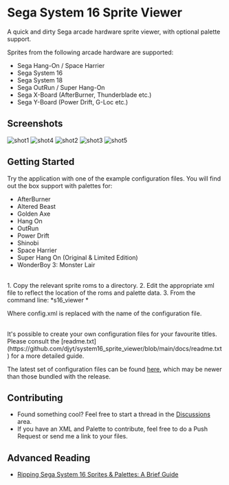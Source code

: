 # Sega System 16 Sprite Viewer


A quick and dirty Sega arcade hardware sprite viewer, with optional palette support. 

Sprites from the following arcade hardware are supported:

- Sega Hang-On / Space Harrier
- Sega System 16
- Sega System 18
- Sega OutRun / Super Hang-On 
- Sega X-Board (AfterBurner, Thunderblade etc.)
- Sega Y-Board (Power Drift, G-Loc etc.)

## Screenshots

![shot1](https://user-images.githubusercontent.com/2414449/114319863-34efac00-9b0b-11eb-9310-2ca82dfd572f.png)
![shot4](https://user-images.githubusercontent.com/2414449/114319868-35884280-9b0b-11eb-8f78-7069c93fcd13.png)
![shot2](https://user-images.githubusercontent.com/2414449/114319864-35884280-9b0b-11eb-802e-49b360ffb0a5.png)
![shot3](https://user-images.githubusercontent.com/2414449/114319865-35884280-9b0b-11eb-9df1-7757d3d7e78a.png)
![shot5](https://user-images.githubusercontent.com/2414449/114319869-3620d900-9b0b-11eb-9b90-9a9577aeed60.png)


## Getting Started

Try the application with one of the example configuration files. You will find out the box support with palettes for:

- AfterBurner
- Altered Beast
- Golden Axe
- Hang On
- OutRun
- Power Drift
- Shinobi
- Space Harrier
- Super Hang On (Original & Limited Edition)
- WonderBoy 3: Monster Lair

<br />
1. Copy the relevant sprite roms to a directory.
2. Edit the appropriate xml file to reflect the location of the roms and 
   palette data.
3. From the command line: *s16_viewer <config.xml>*

   Where config.xml is replaced with the name of the configuration file.
   
 <br />  
It's possible to create your own configuration files for your favourite titles. Please consult the [readme.txt](https://github.com/djyt/system16_sprite_viewer/blob/main/docs/readme.txt) for a more detailed guide. 

The latest set of configuration files can be found [here](https://github.com/djyt/system16_sprite_viewer/tree/main/res/config), which may be newer than those bundled with the release.

## Contributing

- Found something cool? Feel free to start a thread in the [Discussions](https://github.com/djyt/system16_sprite_viewer/discussions) area.
- If you have an XML and Palette to contribute, feel free to do a Push Request or send me a link to your files. 

## Advanced Reading

- [Ripping Sega System 16 Sprites & Palettes: A Brief Guide](http://reassembler.blogspot.com/2021/04/ripping-sega-system-16-sprites-palettes.html)
